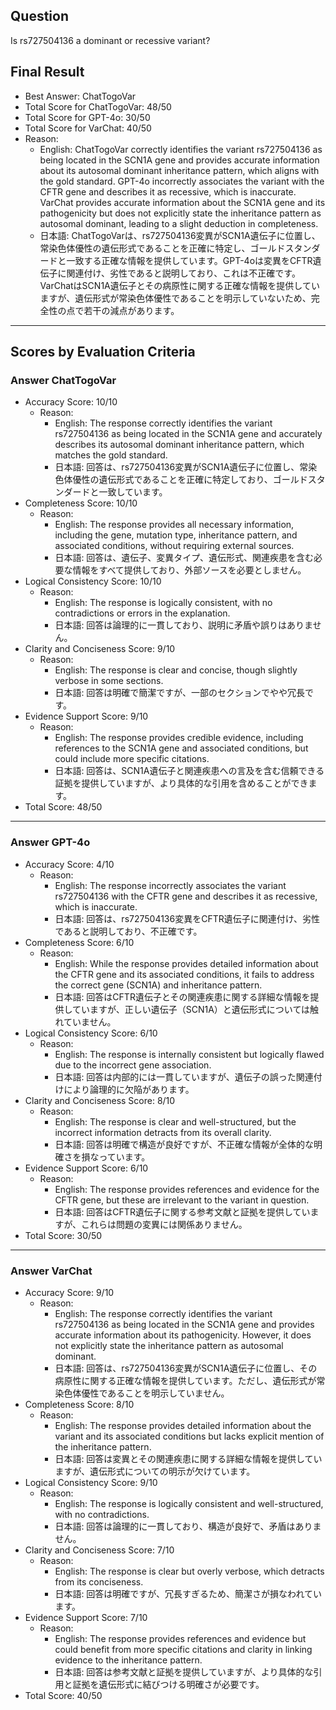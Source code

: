 ## Question

Is rs727504136 a dominant or recessive variant?

## Final Result

- Best Answer: ChatTogoVar
- Total Score for ChatTogoVar: 48/50
- Total Score for GPT-4o: 30/50
- Total Score for VarChat: 40/50
- Reason:
  - English: ChatTogoVar correctly identifies the variant rs727504136 as being located in the SCN1A gene and provides accurate information about its autosomal dominant inheritance pattern, which aligns with the gold standard. GPT-4o incorrectly associates the variant with the CFTR gene and describes it as recessive, which is inaccurate. VarChat provides accurate information about the SCN1A gene and its pathogenicity but does not explicitly state the inheritance pattern as autosomal dominant, leading to a slight deduction in completeness.
  - 日本語: ChatTogoVarは、rs727504136変異がSCN1A遺伝子に位置し、常染色体優性の遺伝形式であることを正確に特定し、ゴールドスタンダードと一致する正確な情報を提供しています。GPT-4oは変異をCFTR遺伝子に関連付け、劣性であると説明しており、これは不正確です。VarChatはSCN1A遺伝子とその病原性に関する正確な情報を提供していますが、遺伝形式が常染色体優性であることを明示していないため、完全性の点で若干の減点があります。

---

## Scores by Evaluation Criteria

### Answer ChatTogoVar
- Accuracy Score: 10/10
  - Reason: 
    - English: The response correctly identifies the variant rs727504136 as being located in the SCN1A gene and accurately describes its autosomal dominant inheritance pattern, which matches the gold standard.
    - 日本語: 回答は、rs727504136変異がSCN1A遺伝子に位置し、常染色体優性の遺伝形式であることを正確に特定しており、ゴールドスタンダードと一致しています。
- Completeness Score: 10/10
  - Reason: 
    - English: The response provides all necessary information, including the gene, mutation type, inheritance pattern, and associated conditions, without requiring external sources.
    - 日本語: 回答は、遺伝子、変異タイプ、遺伝形式、関連疾患を含む必要な情報をすべて提供しており、外部ソースを必要としません。
- Logical Consistency Score: 10/10
  - Reason: 
    - English: The response is logically consistent, with no contradictions or errors in the explanation.
    - 日本語: 回答は論理的に一貫しており、説明に矛盾や誤りはありません。
- Clarity and Conciseness Score: 9/10
  - Reason: 
    - English: The response is clear and concise, though slightly verbose in some sections.
    - 日本語: 回答は明確で簡潔ですが、一部のセクションでやや冗長です。
- Evidence Support Score: 9/10
  - Reason: 
    - English: The response provides credible evidence, including references to the SCN1A gene and associated conditions, but could include more specific citations.
    - 日本語: 回答は、SCN1A遺伝子と関連疾患への言及を含む信頼できる証拠を提供していますが、より具体的な引用を含めることができます。
- Total Score: 48/50

---

### Answer GPT-4o
- Accuracy Score: 4/10
  - Reason: 
    - English: The response incorrectly associates the variant rs727504136 with the CFTR gene and describes it as recessive, which is inaccurate.
    - 日本語: 回答は、rs727504136変異をCFTR遺伝子に関連付け、劣性であると説明しており、不正確です。
- Completeness Score: 6/10
  - Reason: 
    - English: While the response provides detailed information about the CFTR gene and its associated conditions, it fails to address the correct gene (SCN1A) and inheritance pattern.
    - 日本語: 回答はCFTR遺伝子とその関連疾患に関する詳細な情報を提供していますが、正しい遺伝子（SCN1A）と遺伝形式については触れていません。
- Logical Consistency Score: 6/10
  - Reason: 
    - English: The response is internally consistent but logically flawed due to the incorrect gene association.
    - 日本語: 回答は内部的には一貫していますが、遺伝子の誤った関連付けにより論理的に欠陥があります。
- Clarity and Conciseness Score: 8/10
  - Reason: 
    - English: The response is clear and well-structured, but the incorrect information detracts from its overall clarity.
    - 日本語: 回答は明確で構造が良好ですが、不正確な情報が全体的な明確さを損なっています。
- Evidence Support Score: 6/10
  - Reason: 
    - English: The response provides references and evidence for the CFTR gene, but these are irrelevant to the variant in question.
    - 日本語: 回答はCFTR遺伝子に関する参考文献と証拠を提供していますが、これらは問題の変異には関係ありません。
- Total Score: 30/50

---

### Answer VarChat
- Accuracy Score: 9/10
  - Reason: 
    - English: The response correctly identifies the variant rs727504136 as being located in the SCN1A gene and provides accurate information about its pathogenicity. However, it does not explicitly state the inheritance pattern as autosomal dominant.
    - 日本語: 回答は、rs727504136変異がSCN1A遺伝子に位置し、その病原性に関する正確な情報を提供しています。ただし、遺伝形式が常染色体優性であることを明示していません。
- Completeness Score: 8/10
  - Reason: 
    - English: The response provides detailed information about the variant and its associated conditions but lacks explicit mention of the inheritance pattern.
    - 日本語: 回答は変異とその関連疾患に関する詳細な情報を提供していますが、遺伝形式についての明示が欠けています。
- Logical Consistency Score: 9/10
  - Reason: 
    - English: The response is logically consistent and well-structured, with no contradictions.
    - 日本語: 回答は論理的に一貫しており、構造が良好で、矛盾はありません。
- Clarity and Conciseness Score: 7/10
  - Reason: 
    - English: The response is clear but overly verbose, which detracts from its conciseness.
    - 日本語: 回答は明確ですが、冗長すぎるため、簡潔さが損なわれています。
- Evidence Support Score: 7/10
  - Reason: 
    - English: The response provides references and evidence but could benefit from more specific citations and clarity in linking evidence to the inheritance pattern.
    - 日本語: 回答は参考文献と証拠を提供していますが、より具体的な引用と証拠を遺伝形式に結びつける明確さが必要です。
- Total Score: 40/50